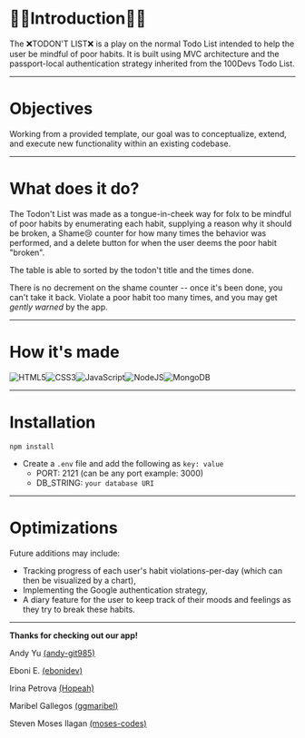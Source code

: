# 🙅‍♀️Introduction🙅‍♂️

The ❌TODON'T LIST❌ is a play on the normal Todo List intended to help the user be mindful of poor habits. It is built using MVC architecture and the passport-local authentication strategy inherited from the 100Devs Todo List.

---

# Objectives

Working from a provided template, our goal was to conceptualize, extend, and execute new functionality within an existing codebase.

---

# What does it do?

The Todon't List was made as a tongue-in-cheek way for folx to be mindful of poor habits by enumerating each habit, supplying a reason why it should be broken, a Shame😢 counter for how many times the behavior was performed, and a delete button for when the user deems the poor habit "broken".

The table is able to sorted by the todon't title and the times done.

There is no decrement on the shame counter -- once it's been done, you can't take it back. Violate a poor habit too many times, and you may get _gently warned_ by the app.

---

# How it's made

![HTML5](https://img.shields.io/badge/html5-%23E34F26.svg?style=for-the-badge&logo=html5&logoColor=white)![CSS3](https://img.shields.io/badge/css3-%231572B6.svg?style=for-the-badge&logo=css3&logoColor=white)![JavaScript](https://img.shields.io/badge/javascript-%23323330.svg?style=for-the-badge&logo=javascript&logoColor=%23F7DF1E)![NodeJS](https://img.shields.io/badge/node.js-6DA55F?style=for-the-badge&logo=node.js&logoColor=white)![MongoDB](https://img.shields.io/badge/MongoDB-%234ea94b.svg?style=for-the-badge&logo=mongodb&logoColor=white)

---

# Installation

`npm install`

- Create a `.env` file and add the following as `key: value`
  - PORT: 2121 (can be any port example: 3000)
  - DB_STRING: `your database URI`

---

# Optimizations

Future additions may include:

- Tracking progress of each user's habit violations-per-day (which can then be visualized by a chart),
- Implementing the Google authentication strategy,
- A diary feature for the user to keep track of their moods and feelings as they try to break these habits.

---

**Thanks for checking out our app!**

Andy Yu [(andy-git985)](https://github.com/Andy-git985)

Eboni E. [(ebonidev)](https://github.com/ebonidev)

Irina Petrova [(Hopeah)](https://github.com/Hopeah)

Maribel Gallegos [(ggmaribel)](https://github.com/ggmaribel)

Steven Moses Ilagan [(moses-codes)](https://github.com/moses-codes)
